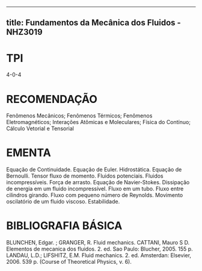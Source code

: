
---
title: Fundamentos da Mecânica dos Fluidos - NHZ3019 
---

# TPI

4-0-4

# RECOMENDAÇÃO

Fenômenos Mecânicos; Fenômenos Térmicos; Fenômenos Eletromagnéticos; Interações Atômicas e Moleculares; Física do Contínuo; Cálculo Vetorial e Tensorial

# EMENTA

Equação de Continuidade. Equação de Euler. Hidrostática. Equação de Bernoulli. Tensor fluxo de momento. Fluidos potenciais. Fluidos incompressíveis. Força de arrasto. Equação de Navier-Stokes. Dissipação de energia em um fluido incompressível. Fluxo em um tubo. Fluxo entre cilindros girando. Fluxo com pequeno número de Reynolds. Movimento oscilatório de um fluido viscoso. Estabilidade.

# BIBLIOGRAFIA BÁSICA

BLUNCHEN, Edgar. ; GRANGER, R. Fluid mechanics.
CATTANI, Mauro S D. Elementos de mecanica dos fluidos. 2. ed. Sao Paulo: Blucher, 2005. 155 p.
LANDAU, L.D.; LIFSHITZ, E.M. Fluid mechanics. 2. ed. Amsterdan: Elsevier, 2006. 539 p. (Course of Theoretical Physics, v. 6).
        